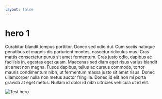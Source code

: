 ```yaml
---
layout: false
---
```


<div class="text-white bg-center bg-cover hero js-bg-target">
    <h1>hero 1</h1>
    <p>Curabitur blandit tempus porttitor. Donec sed odio dui. Cum sociis natoque penatibus et magnis dis parturient montes, nascetur ridiculus mus. Cras mattis consectetur purus sit amet fermentum. Cras justo odio, dapibus ac facilisis in, egestas eget quam. Maecenas sed diam eget risus varius blandit sit amet non magna. Fusce dapibus, tellus ac cursus commodo, tortor mauris condimentum nibh, ut fermentum massa justo sit amet risus. Donec ullamcorper nulla non metus auctor fringilla. Donec id elit non mi porta gravida at eget metus. Nullam id dolor id nibh ultricies vehicula ut id elit.
    </p>
    <img src="https://unsplash.it/2000/350?random&gravity=center" sizes="100vw" alt="Test hero" class="sr-only js-bg-src"/>
</div>
